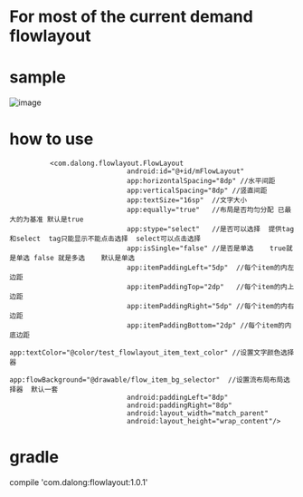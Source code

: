 # For most of the current demand flowlayout

# sample
![image](https://github.com/dalong982242260/FlowLayout/blob/master/gif/flowlayout.gif?raw=true)

# how to use

              <com.dalong.flowlayout.FlowLayout
                                 android:id="@+id/mFlowLayout"
                                 app:horizontalSpacing="8dp" //水平间距
                                 app:verticalSpacing="8dp" //竖直间距
                                 app:textSize="16sp"  //文字大小
                                 app:equally="true"   //布局是否均匀分配 已最大的为基准 默认是true
                                 app:stype="select"   //是否可以选择  提供tag和select  tag只能显示不能点击选择  select可以点击选择
                                 app:isSingle="false" //是否是单选    true就是单选 false 就是多选    默认是单选
                                 app:itemPaddingLeft="5dp"  //每个item的内左边距
                                 app:itemPaddingTop="2dp"   //每个item的内上边距
                                 app:itemPaddingRight="5dp" //每个item的内右边距
                                 app:itemPaddingBottom="2dp" //每个item的内底边距
                                 app:textColor="@color/test_flowlayout_item_text_color" //设置文字颜色选择器
                                 app:flowBackground="@drawable/flow_item_bg_selector"  //设置流布局布局选择器  默认一套 
                                 android:paddingLeft="8dp"
                                 android:paddingRight="8dp"
                                 android:layout_width="match_parent"
                                 android:layout_height="wrap_content"/>

# gradle

   compile 'com.dalong:flowlayout:1.0.1'





    


